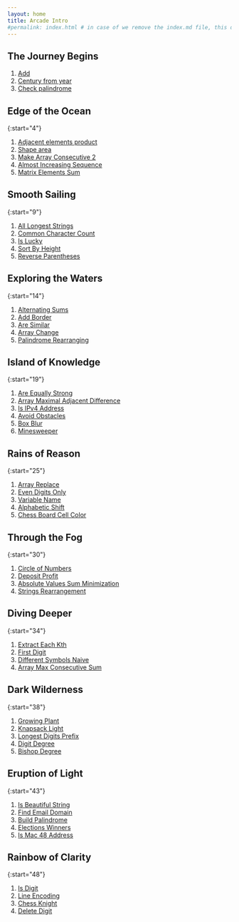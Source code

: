 ```yaml
---
layout: home
title: Arcade Intro
#permalink: index.html # in case of we remove the index.md file, this doc will be the index page
---
```


## The Journey Begins

1. [Add](1_add/README.html)
1. [Century from year](2_centuryFromYear/README.html)
1. [Check palindrome](3_checkPalindrome/README.html)

## Edge of the Ocean

{:start="4"}

1. [Adjacent elements product](4_adjacentElementsProduct/README.html)
1. [Shape area](5_shapeArea/README.html)
1. [Make Array Consecutive 2](6_makeArrayConsecutive2/README.html)
1. [Almost Increasing Sequence](7_almostIncreasingSequence/README.html)
1. [Matrix Elements Sum](8_matrixElementsSum/README.html)

## Smooth Sailing

{:start="9"}

1. [All Longest Strings](9_allLongestStrings/README.html)
1. [Common Character Count](10_commonCharacterCount/README.html)
1. [Is Lucky](11_isLucky/README.html)
1. [Sort By Height](12_sortByHeight/README.html)
1. [Reverse Parentheses](13_reverseParentheses/README.html)

## Exploring the Waters

{:start="14"}

1. [Alternating Sums](14_alternatingSums/README.html)
1. [Add Border](15_addBorder/README.html)
1. [Are Similar](16_areSimilar/README.html)
1. [Array Change](17_arrayChange/README.html)
1. [Palindrome Rearranging](18_palindromeRearranging/README.html)

## Island of Knowledge

{:start="19"}

1. [Are Equally Strong](19_areEquallyStrong/README.html)
1. [Array Maximal Adjacent Difference](20_arrayMaximalAdjacentDifference/README.html)
1. [Is IPv4 Address](21_isIPv4Address/README.html)
1. [Avoid Obstacles](22_avoidObstacles/README.html)
1. [Box Blur](23_boxBlur/README.html)
1. [Minesweeper](24_minesweeper/README.html)

## Rains of Reason

{:start="25"}

1. [Array Replace](25_arrayReplace/README.html)
1. [Even Digits Only](26_evenDigitsOnly/README.html)
1. [Variable Name](27_variableName/README.html)
1. [Alphabetic Shift](28_alphabeticShift/README.html)
1. [Chess Board Cell Color](29_chessBoardCellColor/README.html)

## Through the Fog

{:start="30"}

1. [Circle of Numbers](30_circleOfNumbers/README.html)
1. [Deposit Profit](31_depositProfit/README.html)
1. [Absolute Values Sum Minimization](32_absoluteValuesSumMinimization/README.html)
1. [Strings Rearrangement](33_stringsRearrangement/README.html)

## Diving Deeper

{:start="34"}

1. [Extract Each Kth](34_extractEachKth/README.html)
1. [First Digit](35_firstDigit/README.html)
1. [Different Symbols Naive](36_differentSymbolsNaive/README.html)
1. [Array Max Consecutive Sum](37_arrayMaxConsecutiveSum/README.html)

## Dark Wilderness

{:start="38"}

1. [Growing Plant](38_growingPlant/README.html)
1. [Knapsack Light](39_knapsackLight/README.html)
1. [Longest Digits Prefix](40_longestDigitsPrefix/README.html)
1. [Digit Degree](41_digitDegree/README.html)
1. [Bishop Degree](42_bishopAndPawn/README.html)

## Eruption of Light

{:start="43"}

1. [Is Beautiful String](43_isBeautifulString/README.html)
1. [Find Email Domain](44_findEmailDomain/README.html)
1. [Build Palindrome](45_buildPalindrome/README.html)
1. [Elections Winners](46_electionsWinners/README.html)
1. [Is Mac 48 Address](47_isMac48Address/README.html)

## Rainbow of Clarity

{:start="48"}

1. [Is Digit](48_isDigit/README.html)
1. [Line Encoding](49_lineEncoding/README.html)
1. [Chess Knight](50_chessKnight/README.html)
1. [Delete Digit](51_deleteDigit/README.html)

